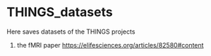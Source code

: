 # THINGS_datasets

Here saves datasets of the THINGS projects
1. the fMRI paper https://elifesciences.org/articles/82580#content
